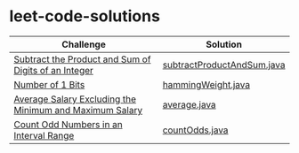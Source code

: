 # leet-code-solutions

| Challenge                                                                                                                     | Solution                                                                              |
| ----------------------------------------------------------------------------------------------------------------------------- | --------------------------------------------------------------------------------------|
| [Subtract the Product and Sum of Digits of an Integer](https://leetcode.com/problems/subtract-the-product-and-sum-of-digits-of-an-integer/?isFullScreen=true)                  | [subtractProductAndSum.java](./solutions/subtractProductAndSum.java)              |
| [Number of 1 Bits](https://leetcode.com/problems/number-of-1-bits/?isFullScreen=true)                  | [hammingWeight.java](./solutions/hammingWeight.java)
| [Average Salary Excluding the Minimum and Maximum Salary](https://leetcode.com/problems/average-salary-excluding-the-minimum-and-maximum-salary/?isFullScreen=true)                  | [average.java](./solutions/average.java)              |
| [Count Odd Numbers in an Interval Range](https://leetcode.com/problems/number-of-1-bits/?isFullScreen=true)                  | [countOdds.java](./solutions/countOdds.java)


